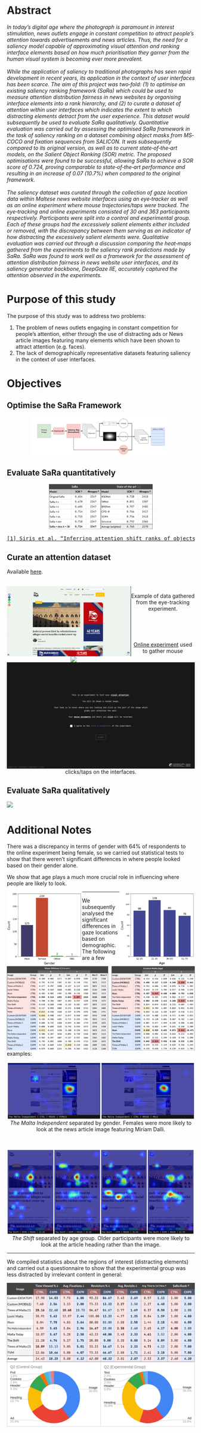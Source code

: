 <h1>Abstract</h1>
<i>
In today’s digital age where the photograph is paramount in interest stimulation, news
outlets engage in constant competition to attract people’s attention towards
advertisements and news articles. Thus, the need for a saliency model capable of
approximating visual attention and ranking interface elements based on how much
prioritisation they garner from the human visual system is becoming ever more
prevalent.
<br>
<br>
While the application of saliency to traditional photographs has seen rapid
development in recent years, its application in the context of user interfaces has been
scarce. The aim of this project was two‐fold: (1) to optimise an existing saliency
ranking framework (SaRa) which could be used to measure attention distribution
fairness in news websites by organising interface elements into a rank hierarchy, and
(2) to curate a dataset of attention within user interfaces which indicates the extent to
which distracting elements detract from the user experience. This dataset would
subsequently be used to evaluate SaRa qualitatively.
Quantitative evaluation was carried out by assessing the optimised SaRa
framework in the task of saliency ranking on a dataset combining object masks from
MS‐COCO and fixation sequences from SALICON. It was subsequently compared to its
original version, as well as to current state‐of‐the‐art models, on the Salient Object
Ranking (SOR) metric. The proposed optimisations were found to be successful,
allowing SaRa to achieve a SOR score of 0.724, proving comparable to state‐of‐the‐art
performance and resulting in an increase of 0.07 (10.7%) when compared to the
original framework.
<br>
<br>
The saliency dataset was curated through the collection of gaze location data
within Maltese news website interfaces using an eye‐tracker as well as an online
experiment where mouse trajectories/taps were tracked. The eye‐tracking and online
experiments consisted of 30 and 363 participants respectively. Participants were split
into a control and experimental group. Each of these groups had the excessively salient
elements either included or removed, with the discrepancy between them serving as
an indicator of how distracting the excessively salient elements were.
Qualitative evaluation was carried out through a discussion comparing the
heat‐maps gathered from the experiments to the saliency rank predictions made by
SaRa. SaRa was found to work well as a framework for the assessment of attention
distribution fairness in news website user interfaces, and its saliency generator
backbone, DeepGaze IIE, accurately captured the attention observed in the
experiments.
</i>


<h1>Purpose of this study</h1>
The purpose of this study was to address two problems:
<ol>
  <li>The problem of news outlets engaging in constant competition for people’s attention, either through the use of distracting ads or News article images featuring many elements which have been shown to attract attention (e.g. faces).</li>
  <li>The lack of demographically representative datasets featuring saliency in the context of user interfaces.</li>
</ol>


<h1>Objectives</h1>
<h2>Optimise the SaRa Framework</h2>
<p float="left" align="middle">
<img style="width: 75%" src="./assets/newsarafinaltransparent.png">
</p>

<h2>Evaluate SaRa quantitatively</h2>
<p float="left" align="middle">
<img style="width: 55%" src="./assets/SOR.png">
</p>

<pre><a href="https://openaccess.thecvf.com/content_CVPR_2020/html/Siris_Inferring_Attention_Shift_Ranks_of_Objects_for_Image_Saliency_CVPR_2020_paper.html">[1] Siris et al. “Inferring attention shift ranks of objects for image saliency,” in Proceedings of the IEEE/CVF conference on computer vision and pattern recognition, 2020</a></pre>

<h2>Curate an attention dataset</h2>
Available <a href="./gazedataset">here</a>.

<br>
<br>

<p float="left" align="middle">
  <img style="width: 66%; float:left" src="./assets/eyetracking.gif">
  <img style="width: 66%; float:right" src="./assets/eyeheatmap.gif">
  <br>
  Example of data gathered from the eye-tracking experiment.
</p>

<br>
<br>

<p float="left" align="middle">
  <img style="; float:left" src="./assets/onliness 3.png">
  <br>
  <a href="https://mkenely.com/visualattention" target="_blank">Online experiment</a> used to gather mouse clicks/taps on the interfaces.
</p>

<h2>Evaluate SaRa qualitatively</h2>
<img src="./evaluation/Figures/Summaries/Times of Malta 2 Summary.png">


<h1>Additional Notes</h1>

There was a discrepancy in terms of gender with 64% of respondents to the online experiment being female, so we carried out statistical tests to show that there weren’t significant differences in where people looked based on their gender alone.

We show that age plays a much more crucial role in influencing where people are likely to look.

<p float="left" align="middle">
  <img style="width: 40%; float:left" src="./assets/Gender Distribution 2.png">
  <img style="width: 40%; float:right" src="./assets/Age Distribution.png">
</p>

<p float="left" align="middle">
  <img style="width: 100%; float:left" src="./assets/stattests.png">
</p>

<hr>

We subsequently analysed the significant differences in gaze locations based on demographic. The following are a few examples:

<p float="left" align="middle">
  <img style="width: 100%; float:left" src="./assets/gendertest1.png">
  <br>
  <i>The Malta Independent</i> separated by gender. Females were more likely to look at the news article image featuring Miriam Dalli.
</p>

<br>

<p float="left" align="middle">
  <img style="width: 100%; float:left" src="./assets/agetest5.png">
  <br>
  <i>The Shift</i> separated by age group. Older participants were more likely to look at the article heading rather than the image.
</p>


<hr>

We compiled statistics about the regions of interest (distracting elements) and carried out a questionnaire to show that the experimental group was less distracted by irrelevant content in general:
<p float="left" align="middle">
  <img style="width: 100%; float:left" src="./assets/roistats.png">
</p>

<p float="left" align="middle">
  <img style="width: 100%; float:left" src="./assets/Q2ALL.png">
</p>








